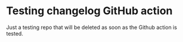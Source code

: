 # Testing changelog GitHub action

Just a testing repo that will be deleted as soon as the Github action is tested.
